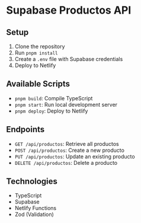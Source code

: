 # Supabase Productos API

## Setup
1. Clone the repository
2. Run `pnpm install`
3. Create a `.env` file with Supabase credentials
4. Deploy to Netlify

## Available Scripts
- `pnpm build`: Compile TypeScript
- `pnpm start`: Run local development server
- `pnpm deploy`: Deploy to Netlify

## Endpoints
- `GET /api/productos`: Retrieve all productos
- `POST /api/productos`: Create a new producto
- `PUT /api/productos`: Update an existing producto
- `DELETE /api/productos`: Delete a producto

## Technologies
- TypeScript
- Supabase
- Netlify Functions
- Zod (Validation)
